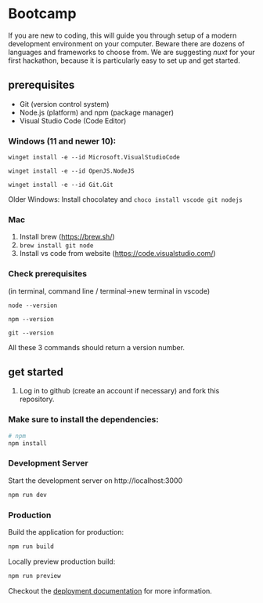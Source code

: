 # Bootcamp
If you are new to coding, this will guide you through setup of a modern development environment on your computer.
Beware there are dozens of languages and frameworks to choose from. We are suggesting *nuxt* for your first hackathon, because it is particularly easy to set up and get started. 

## prerequisites

* Git (version control system)
* Node.js (platform) and npm (package manager)
* Visual Studio Code (Code Editor)

### Windows (11 and newer 10):
```winget install -e --id Microsoft.VisualStudioCode```

```winget install -e --id OpenJS.NodeJS```

```winget install -e --id Git.Git```

Older Windows: Install chocolatey and `choco install vscode git nodejs`

### Mac
1. Install brew (https://brew.sh/)
2. `brew install git node`
3. Install vs code from website (https://code.visualstudio.com/)

### Check prerequisites
(in terminal, command line / terminal->new terminal in vscode)

```node --version```

```npm --version```

```git --version```

All these 3 commands should return a version number.

## get started
1. Log in to github (create an account if necessary) and fork this repository.

### Make sure to install the dependencies:

```bash
# npm
npm install
```

### Development Server

Start the development server on http://localhost:3000

```bash
npm run dev
```

### Production

Build the application for production:

```bash
npm run build
```

Locally preview production build:

```bash
npm run preview
```

Checkout the [deployment documentation](https://v3.nuxtjs.org/guide/deploy/presets) for more information.
